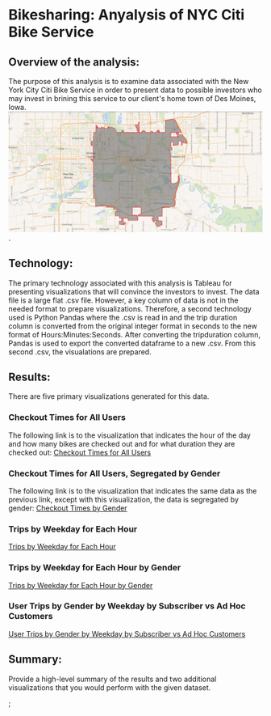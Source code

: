 # Bikesharing:  Anyalysis of NYC Citi Bike Service

## Overview of the analysis: 
The purpose of this analysis is to examine data associated with the New York City Citi Bike Service in order to present data to possible investors who may invest in brining this service to our client's home town of Des Moines, Iowa. ![Des Moines, Iowa](/Resources/Des_Moines_Iowa.png).

## Technology:
The primary technology associated with this analysis is Tableau for presenting visualizations that will convince the investors to invest.  The data file is a large flat .csv file.  However, a key column of data is not in the needed format to prepare visualizations.  Therefore, a second technology used is Python Pandas where the .csv is read in and the trip duration column is converted from the original integer format in seconds to the new format of Hours:Minutes:Seconds.  After converting the tripduration column, Pandas is used to export the converted dataframe to a new .csv.  From this second .csv, the visualations are prepared.

## Results: 
There are five primary visualizations generated for this data.

### Checkout Times for All Users
The following link is to the visualization that indicates the hour of the day and how many bikes are checked out and for what duration they are checked out:
[Checkout Times for All Users](https://public.tableau.com/views/NYCCitiBikeAnalysisChallenge/CheckoutTimesforUsers?:language=en&:display_count=y&:origin=viz_share_link)

### Checkout Times for All Users, Segregated by Gender
The following link is to the visualization that indicates the same data as the previous link, except with this visualization, the data is segregated by gender:
[Checkout Times by Gender](https://public.tableau.com/views/NYCCitiBikeAnalysisChallenge/CheckoutTimesbyGender?:language=en&:display_count=y&:origin=viz_share_link)

### Trips by Weekday for Each Hour

[Trips by Weekday for Each Hour](https://public.tableau.com/views/NYCCitiBikeAnalysisChallenge/TripsbyWeekdayforEachHour?:language=en&:display_count=y&:origin=viz_share_link)

### Trips by Weekday for Each Hour by Gender

[Trips by Weekday for Each Hour by Gender](https://public.tableau.com/views/NYCCitiBikeAnalysisChallenge/TripsbyGender?:language=en&:display_count=y&:origin=viz_share_link)

### User Trips by Gender by Weekday by Subscriber vs Ad Hoc Customers

[User Trips by Gender by Weekday by Subscriber vs Ad Hoc Customers](https://public.tableau.com/views/NYCCitiBikeAnalysisChallenge/UserTripsbyGenderbyWeekday?:language=en&:display_count=y&:origin=viz_share_link)

## Summary: 
Provide a high-level summary of the results and two additional visualizations that you would perform with the given dataset.

;